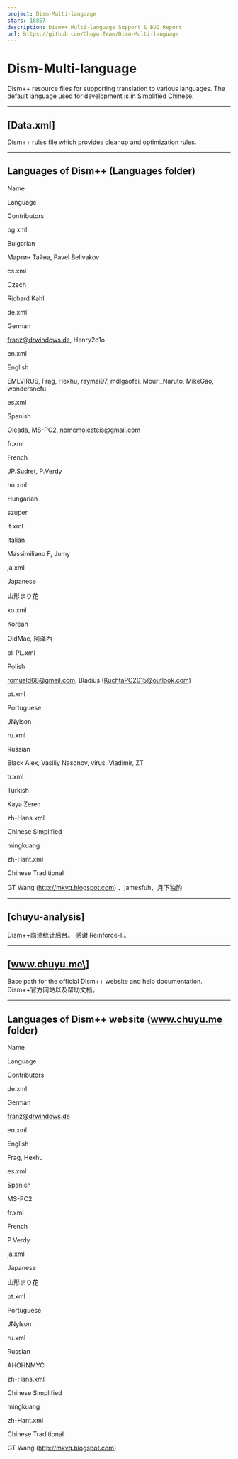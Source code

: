 ```yaml
---
project: Dism-Multi-language
stars: 16857
description: Dism++ Multi-language Support & BUG Report
url: https://github.com/Chuyu-Team/Dism-Multi-language
---
```


Dism-Multi-language
===================

Dism++ resource files for supporting translation to various languages. The default language used for development is in Simplified Chinese.

* * *

\[Data.xml\]
------------

Dism++ rules file which provides cleanup and optimization rules.

* * *

Languages of Dism++ (Languages folder)
--------------------------------------

Name

Language

Contributors

bg.xml

Bulgarian

Мартин Тайна, Pavel Belivakov

cs.xml

Czech

Richard Kahl

de.xml

German

franz@drwindows.de, Henry2o1o

en.xml

English

EMLVIRUS, Frag, Hexhu, raymai97, mdlgaofei, Mouri\_Naruto, MikeGao, wondersnefu

es.xml

Spanish

Oleada, MS-PC2, nomemolesteis@gmail.com

fr.xml

French

JP.Sudret, P.Verdy

hu.xml

Hungarian

szuper

it.xml

Italian

Massimiliano F, Jumy

ja.xml

Japanese

山形まり花

ko.xml

Korean

OldMac, 阿泽西

pl-PL.xml

Polish

romuald68@gmail.com, Bladius (KuchtaPC2015@outlook.com)

pt.xml

Portuguese

JNylson

ru.xml

Russian

Black Alex, Vasiliy Nasonov, virus, Vladimir, ZT

tr.xml

Turkish

Kaya Zeren

zh-Hans.xml

Chinese Simplified

mingkuang

zh-Hant.xml

Chinese Traditional

GT Wang (http://mkvq.blogspot.com) 、jamesfuh、月下独酌

* * *

\[chuyu-analysis\]
------------------

Dism++崩溃统计后台。 感谢 Reinforce-II。

* * *

\[www.chuyu.me\]
----------------

Base path for the official Dism++ website and help documentation. Dism++官方网站以及帮助文档。

* * *

Languages of Dism++ website (www.chuyu.me folder)
-------------------------------------------------

Name

Language

Contributors

de.xml

German

franz@drwindows.de

en.xml

English

Frag, Hexhu

es.xml

Spanish

MS-PC2

fr.xml

French

P.Verdy

ja.xml

Japanese

山形まり花

pt.xml

Portuguese

JNylson

ru.xml

Russian

AHOHNMYC

zh-Hans.xml

Chinese Simplified

mingkuang

zh-Hant.xml

Chinese Traditional

GT Wang (http://mkvq.blogspot.com)
